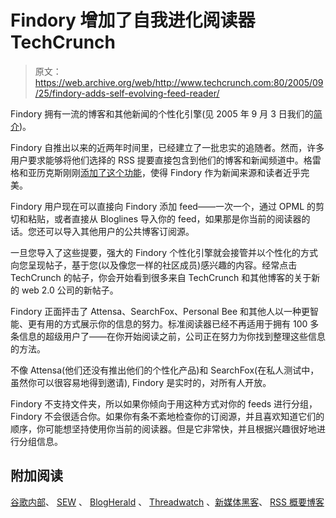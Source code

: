 # Findory 增加了自我进化阅读器 TechCrunch

> 原文：<https://web.archive.org/web/http://www.techcrunch.com:80/2005/09/25/findory-adds-self-evolving-feed-reader/>

Findory 拥有一流的博客和其他新闻的个性化引擎(见 2005 年 9 月 3 日我们的[简介](https://web.archive.org/web/20221130212945/http://www.beta.techcrunch.com/2005/09/03/findory-is-your-personalized-newspaper))。

Findory 自推出以来的近两年时间里，已经建立了一批忠实的追随者。然而，许多用户要求能够将他们选择的 RSS 提要直接包含到他们的博客和新闻频道中。格雷格和亚历克斯刚刚[添加了这个功能](https://web.archive.org/web/20221130212945/http://glinden.blogspot.com/2005/09/findory-rss-reader-part-ii.html)，使得 Findory 作为新闻来源和读者近乎完美。

Findory 用户现在可以直接向 Findory 添加 feed——一次一个，通过 OPML 的剪切和粘贴，或者直接从 Bloglines 导入你的 feed，如果那是你当前的阅读器的话。您还可以导入其他用户的公共博客订阅源。

一旦您导入了这些提要，强大的 Findory 个性化引擎就会接管并以个性化的方式向您呈现帖子，基于您(以及像您一样的社区成员)感兴趣的内容。经常点击 TechCrunch 的帖子，你会开始看到很多来自 TechCrunch 和其他博客的关于新的 web 2.0 公司的新帖子。

Findory 正面抨击了 Attensa、SearchFox、Personal Bee 和其他人以一种更智能、更有用的方式展示你的信息的努力。标准阅读器已经不再适用于拥有 100 多条信息的超级用户了——在你开始阅读之前，公司正在努力为你找到整理这些信息的方法。

不像 Attensa(他们还没有推出他们的个性化产品)和 SearchFox(在私人测试中，虽然你可以很容易地得到邀请), Findory 是实时的，对所有人开放。

Findory 不支持文件夹，所以如果你倾向于用这种方式对你的 feeds 进行分组，Findory 不会很适合你。如果你有条不紊地检查你的订阅源，并且喜欢知道它们的顺序，你可能想坚持使用你当前的阅读器。但是它非常快，并且根据兴趣很好地进行分组信息。

## 附加阅读

[谷歌内部](https://web.archive.org/web/20221130212945/http://google.blognewschannel.com/index.php/archives/2005/09/22/findory-feed-reader-adds-import/)、 [SEW](https://web.archive.org/web/20221130212945/http://blog.searchenginewatch.com/blog/050922-122729) 、 [BlogHerald](https://web.archive.org/web/20221130212945/http://www.blogherald.com/2005/09/22/findory-launched-rss-reader/) 、 [Threadwatch](https://web.archive.org/web/20221130212945/http://www.threadwatch.org/node/3934) 、[新媒体黑客](https://web.archive.org/web/20221130212945/http://costarica.cs.northwestern.edu/bmd/blogs/nmh/archives/001191.html)、 [RSS 概要博客](https://web.archive.org/web/20221130212945/http://ast.antville.org/stories/1221043/)